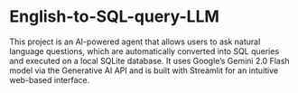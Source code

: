 # English-to-SQL-query-LLM
This project is an AI-powered agent that allows users to ask natural language questions, which are automatically converted into SQL queries and executed on a local SQLite database. It uses Google’s Gemini 2.0 Flash model via the Generative AI API and is built with Streamlit for an intuitive web-based interface.
